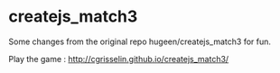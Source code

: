 createjs_match3
===============

Some changes from the original repo hugeen/createjs_match3 for fun.

Play the game : <a href="http://cgrisselin.github.io/createjs_match3/">http://cgrisselin.github.io/createjs_match3/</a>
